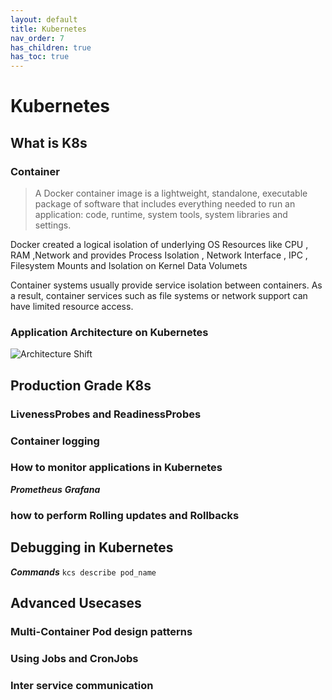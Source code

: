 ```yaml
---
layout: default
title: Kubernetes
nav_order: 7
has_children: true
has_toc: true
---
```


# Kubernetes
## What is K8s
### Container
>A Docker container image is a lightweight, standalone, executable package of software that includes everything needed to run an application: code, runtime, system tools, system libraries and settings.

Docker created a logical isolation of underlying OS Resources like CPU , RAM ,Network and provides Process Isolation , Network Interface , IPC , Filesystem Mounts and Isolation on Kernel   Data Volumets  

Container systems usually provide service isolation between containers. As a result, container services such as file systems or network support can have limited resource access.

### Application Architecture on Kubernetes
![Architecture Shift](https://raw.githubusercontent.com/atishch/handbook/master/assets/k8s/compare-traditional-arch.png)



## Production Grade K8s
### LivenessProbes and ReadinessProbes
### Container logging
### How to monitor applications in Kubernetes
***Prometheus***
***Grafana***
### how to perform Rolling updates and Rollbacks

## Debugging in Kubernetes
***Commands***
`kcs describe pod_name`

## Advanced Usecases
### Multi-Container Pod design patterns 
### Using Jobs and CronJobs
### Inter service communication